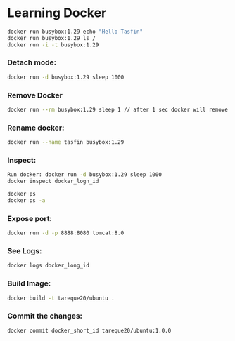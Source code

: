# Learning Docker
```sh
docker run busybox:1.29 echo "Hello Tasfin"
docker run busybox:1.29 ls /
docker run -i -t busybox:1.29
```

### Detach mode:
```sh
docker run -d busybox:1.29 sleep 1000
```
### Remove Docker
```sh
docker run --rm busybox:1.29 sleep 1 // after 1 sec docker will remove
```
### Rename docker:
```sh
docker run --name tasfin busybox:1.29
```

### Inspect:
```sh
Run docker: docker run -d busybox:1.29 sleep 1000
docker inspect docker_logn_id
```
```sh
docker ps
docker ps -a
```
### Expose port:
```sh
docker run -d -p 8888:8080 tomcat:8.0
```
### See Logs:
```sh
docker logs docker_long_id
```
### Build Image:
```sh
docker build -t tareque20/ubuntu .
```
### Commit the changes:
```sh
docker commit docker_short_id tareque20/ubuntu:1.0.0
```
